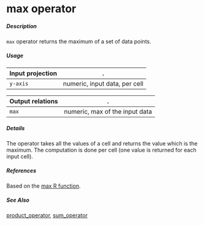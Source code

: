 # max operator

##### Description

`max` operator returns the maximum of a set of data points.

##### Usage

Input projection|.
---|---
`y-axis`        | numeric, input data, per cell 

Output relations|.
---|---
`max`        | numeric, max of the input data

##### Details

The operator takes all the values of a cell and returns the value which is the maximum. The computation is done per cell (one value is returned for each input cell).

##### References

Based on the [max R function](https://stat.ethz.ch/R-manual/R-devel/library/base/html/Extremes.html).

##### See Also

[product_operator](https://github.com/tercen/product_operator), [sum_operator](https://github.com/tercen/sum_operator)
